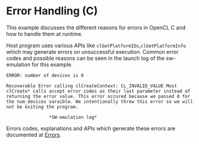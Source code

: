 Error Handling (C)
===================
This example discusses the different reasons for errors in OpenCL C and how to handle them at runtime.

Host program uses various APIs like `clGetPlatformIDs`,`clGetPlatformInfo`  which may generate errors on unsuccessful execution. Common error codes  and possible reasons can be seen in the launch log of the sw-emulation for this example.

`ERROR: number of devices is 0`

`Recoverable Error calling clCreateContext: CL_INVALID_VALUE
	Most clCreate* calls accept error codes as their last parameter instead of returning the error value. This error occured because we passed 0 for the num_devices varaible. We intentionally threw this error so we will not be exiting the program.`




					*SW-emulation log*


Errors codes, explanations and APIs which generate these errors are documented at
[Errors](https://www.khronos.org/registry/OpenCL/sdk/1.0/docs/man/xhtml/errors.html).

